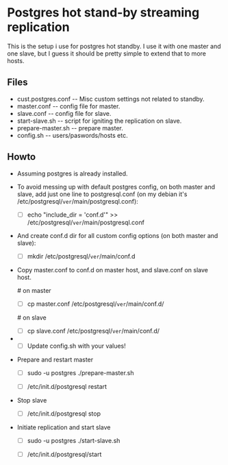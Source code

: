 Postgres hot stand-by streaming replication
===========================================

This is the setup i use for postgres hot standby.
I use it with one master and one slave, but I guess it should be pretty simple to extend that to more hosts.


## Files

* cust.postgres.conf  -- Misc custom settings not related to standby.
* master.conf -- config file for master.
* slave.conf -- config file for slave.
* start-slave.sh -- script for igniting the replication on slave.
* prepare-master.sh -- prepare master.
* config.sh -- users/paswords/hosts etc.

## Howto

* Assuming postgres is already installed.

* To avoid messing up with default postgres config, on both master and slave, add just one line to postgresql.conf (on my debian it's /etc/postgresql/``ver``/main/postgresql.conf):

    - [ ] echo "include_dir = 'conf.d'" >> /etc/postgresql/``ver``/main/postgresql.conf

* And create conf.d dir for all custom config options (on both master and slave):

    - [ ] mkdir /etc/postgresql/``ver``/main/conf.d

* Copy master.conf to conf.d on master host, and slave.conf on slave host.

    <span># on master</span>

    - [ ] cp master.conf /etc/postgresql/``ver``/main/conf.d/

    <span># on slave</span>

    - [ ] cp slave.conf /etc/postgresql/``ver``/main/conf.d/

* - [ ] Update config.sh with your values!

* Prepare and restart master
    
    - [ ] sudo -u postgres ./prepare-master.sh
    
    - [ ] /etc/init.d/postgresql restart

* Stop slave

    - [ ] /etc/init.d/postgresql stop

* Initiate replication and start slave

    - [ ] sudo -u postgres ./start-slave.sh
    
    - [ ] /etc/init.d/postgresql/start

